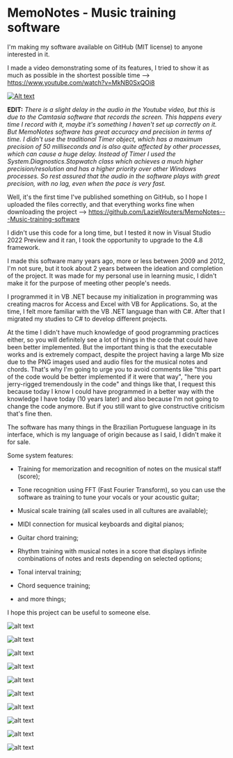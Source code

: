 # MemoNotes - Music training software

I'm making my software available on GitHub (MIT license) to anyone interested in it.

I made a video demonstrating some of its features, I tried to show it as much as possible in the shortest possible time --> https://www.youtube.com/watch?v=MkNB0SxQOi8

[![Alt text](https://img.youtube.com/vi/MkNB0SxQOi8/0.jpg)](https://www.youtube.com/watch?v=MkNB0SxQOi8)

**EDIT:** *There is a slight delay in the audio in the Youtube video, but this is due to the Camtasia software that records the screen. This happens every time I record with it, maybe it's something I haven't set up correctly on it. But MemoNotes software has great accuracy and precision in terms of time. I didn't use the traditional Timer object, which has a maximum precision of 50 milliseconds and is also quite affected by other processes, which can cause a huge delay. Instead of Timer I used the System.Diagnostics.Stopwatch class which achieves a much higher precision/resolution and has a higher priority over other Windows processes. So rest assured that the audio in the software plays with great precision, with no lag, even when the pace is very fast.*

Well, it's the first time I've published something on GitHub, so I hope I uploaded the files correctly, and that everything works fine when downloading the project --> https://github.com/LazieWouters/MemoNotes---Music-training-software

I didn't use this code for a long time, but I tested it now in Visual Studio 2022 Preview and it ran, I took the opportunity to upgrade to the 4.8 framework.

I made this software many years ago, more or less between 2009 and 2012, I'm not sure, but it took about 2 years between the ideation and completion of the project. It was made for my personal use in learning music, I didn't make it for the purpose of meeting other people's needs.

I programmed it in VB .NET because my initialization in programming was creating macros for Access and Excel with VB for Applications. So, at the time, I felt more familiar with the VB .NET language than with C#. After that I migrated my studies to C# to develop different projects.

At the time I didn't have much knowledge of good programming practices either, so you will definitely see a lot of things in the code that could have been better implemented. But the important thing is that the executable works and is extremely compact, despite the project having a large Mb size due to the PNG images used and audio files for the musical notes and chords. That's why I'm going to urge you to avoid comments like "this part of the code would be better implemented if it were that way", "here you jerry-rigged tremendously in the code" and things like that, I request this because today I know I could have programmed in a better way with the knowledge I have today (10 years later) and also because I'm not going to change the code anymore. But if you still want to give constructive criticism that's fine then.

The software has many things in the Brazilian Portuguese language in its interface, which is my language of origin because as I said, I didn't make it for sale.

Some system features:

* Training for memorization and recognition of notes on the musical staff (score);

* Tone recognition using FFT (Fast Fourier Transform), so you can use the software as training to tune your vocals or your acoustic guitar;

* Musical scale training (all scales used in all cultures are available);

* MIDI connection for musical keyboards and digital pianos;

* Guitar chord training;

* Rhythm training with musical notes in a score that displays infinite combinations of notes and rests depending on selected options;

* Tonal interval training;

* Chord sequence training;

* and more things;

I hope this project can be useful to someone else.


![alt text](https://preview.redd.it/g5my75ujbp681.png?width=1920&format=png&auto=webp&s=7276f9694bb461ffba2efc44f524ef4f124bd1eb)

![alt text](https://preview.redd.it/ic7igdtnbp681.png?width=1920&format=png&auto=webp&s=1336b22d5d51e801223e1efe131bab1eb1581b61)

![alt text](https://preview.redd.it/he8ue5oqbp681.png?width=1920&format=png&auto=webp&s=510d2e1189499cc5b287952559931e2965724a3b)

![alt text](https://preview.redd.it/0mvks9subp681.png?width=1920&format=png&auto=webp&s=dbf28258b7a1c61cab8fa90da60179b7c9839d73)

![alt text](https://preview.redd.it/ayjwby6xbp681.png?width=1920&format=png&auto=webp&s=d19241f0f158478aae4630e59b86622d3ca74367)

![alt text](https://preview.redd.it/i3vxlm7zbp681.png?width=1920&format=png&auto=webp&s=a3dffe6a883e94a6d393c1a50431298ae74d2e8a)

![alt text](https://preview.redd.it/cp96gca1cp681.png?width=1920&format=png&auto=webp&s=753ff2a94a975456c5dee925d5b985490f2b7347)

![alt text](https://preview.redd.it/etfum0p2cp681.png?width=1920&format=png&auto=webp&s=1c666146d917faea57dc92bef6bcbc4ef8f1765c)

![alt text](https://preview.redd.it/y2kmosr6cp681.png?width=1920&format=png&auto=webp&s=4ad48fff9f3e96e42f8acd41bb797fbb5e7b3df6)

![alt text](https://preview.redd.it/16w5frzacp681.png?width=1920&format=png&auto=webp&s=d0b80ee57fee772a69fdb3df1f19a2f588a067ea)
